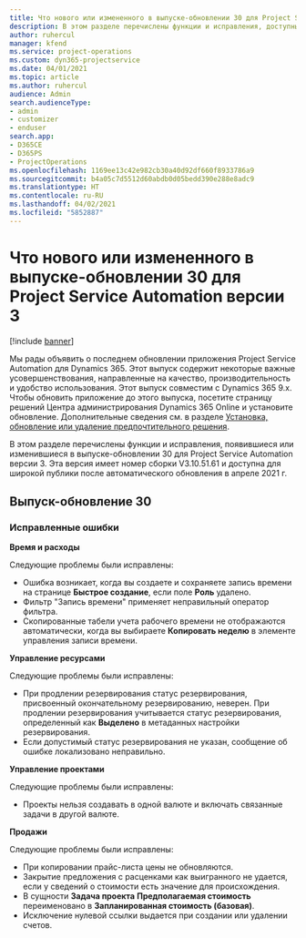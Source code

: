 ```yaml
---
title: Что нового или измененного в выпуске-обновлении 30 для Project Service Automation версии 3
description: В этом разделе перечислены функции и исправления, доступные в выпуске-обновлении 30 для Project Service Automation версии 3.
author: ruhercul
manager: kfend
ms.service: project-operations
ms.custom: dyn365-projectservice
ms.date: 04/01/2021
ms.topic: article
ms.author: ruhercul
audience: Admin
search.audienceType:
- admin
- customizer
- enduser
search.app:
- D365CE
- D365PS
- ProjectOperations
ms.openlocfilehash: 1169ee13c42e982cb30a40d92df660f8933786a9
ms.sourcegitcommit: b4a05c7d5512d60abdb0d05bedd390e288e8adc9
ms.translationtype: HT
ms.contentlocale: ru-RU
ms.lasthandoff: 04/02/2021
ms.locfileid: "5852887"
---
```

# <a name="whats-new-or-changed-in-project-service-automation-update-release-30-v3"></a>Что нового или измененного в выпуске-обновлении 30 для Project Service Automation версии 3

[!include [banner](../includes/psa-now-project-operations.md)]

Мы рады объявить о последнем обновлении приложения Project Service Automation для Dynamics 365. Этот выпуск содержит некоторые важные усовершенствования, направленные на качество, производительность и удобство использования. Этот выпуск совместим с Dynamics 365 9.x. Чтобы обновить приложение до этого выпуска, посетите страницу решений Центра администрирования Dynamics 365 Online и установите обновление. Дополнительные сведения см. в разделе [Установка, обновление или удаление предпочтительного решения](https://docs.microsoft.com/power-platform/admin/install-remove-preferred-solution).

В этом разделе перечислены функции и исправления, появившиеся или изменившиеся в выпуске-обновлении 30 для Project Service Automation версии 3. Эта версия имеет номер сборки V3.10.51.61 и доступна для широкой публики после автоматического обновления в апреле 2021 г.

## <a name="update-release-30"></a>Выпуск-обновление 30

### <a name="bug-fixes"></a>Исправленные ошибки

**Время и расходы**

Следующие проблемы были исправлены:

- Ошибка возникает, когда вы создаете и сохраняете запись времени на странице **Быстрое создание**, если поле **Роль** удалено.
- Фильтр "Запись времени" применяет неправильный оператор фильтра.
- Скопированные табели учета рабочего времени не отображаются автоматически, когда вы выбираете **Копировать неделю** в элементе управления записи времени.

**Управление ресурсами**

Следующие проблемы были исправлены:

- При продлении резервирования статус резервирования, присвоенный окончательному резервированию, неверен. При продлении резервирования учитывается статус резервирования, определенный как **Выделено** в метаданных настройки резервирования.
- Если допустимый статус резервирования не указан, сообщение об ошибке локализовано неправильно.

**Управление проектами**

Следующие проблемы были исправлены:

- Проекты нельзя создавать в одной валюте и включать связанные задачи в другой валюте.

**Продажи**

Следующие проблемы были исправлены:

- При копировании прайс-листа цены не обновляются.
- Закрытие предложения с расценками как выигранного не удается, если у сведений о стоимости есть значение для происхождения.
- В сущности **Задача проекта** **Предполагаемая стоимость** переименовано в **Запланированная стоимость (базовая)**.
- Исключение нулевой ссылки выдается при создании или удалении счетов.
